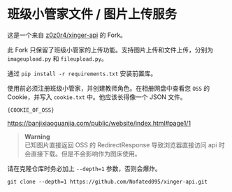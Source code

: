 # 班级小管家文件 / 图片上传服务

这是一个来自 [z0z0r4/xinger-api](https://github.com/z0z0r4/xinger-api) 的 Fork。

此 Fork 只保留了班级小管家的上传功能。支持图片上传和文件上传，分别为`imageupload.py` 和 `fileupload.py`。

通过 `pip install -r requirements.txt` 安装前置库。

使用前必须注册班级小管家，并创建教师角色。在相册网盘中查看您 `OSS` 的 Cookie，并写入 `cookie.txt` 中。他应该长得像一个 JSON 文件。

```cookie
{COOKIE_OF_OSS}
```

<https://banjixiaoguanjia.com/public/website/index.html#page1/1>

> **Warning**  
> 已知图片直接返回 OSS 的 RedirectResponse 导致浏览器直接访问 api 时会直接下载。但是不会影响作为图床使用。

请在克隆仓库时务必加上 `--depth=1` 参数，否则会爆炸。

`git clone --depth=1 https://github.com/Nofated095/xinger-api.git`

